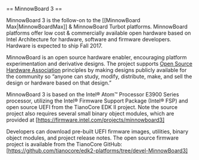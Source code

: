 == MinnowBoard 3 ==

MinnowBoard 3 is the follow-on to the [[MinnowBoard Max|MinnowBoardMax]] & MinnowBoard Turbot platforms. MinnowBoard platforms offer low cost & commercially available open hardware based on Intel Architecture for hardware, software and firmware developers. Hardware is expected to ship Fall 2017.

MinnowBoard is an open source hardware enabler, encouraging platform experimentation and derivative designs. The project supports [Open Source Hardware Association](http://www.oshwa.org/) principles by making designs publicly available for the community so “anyone can study, modify, distribute, make, and sell the design or hardware based on that design.”

MinnowBoard 3 is based on the Intel® Atom™ Processor E3900 Series processor, utilizing the Intel® Firmware Support Package (Intel® FSP) and open source UEFI from the TianoCore EDK II project. Note the source project also requires several small binary object modules, which are provided at [https://firmware.intel.com/projects/minnowboard3]

Developers can download pre-built UEFI firmware images, utilities, binary object modules, and project release notes. The open source firmware project is available from the TianoCore GitHub: [https://github.com/tianocore/edk2-platforms/tree/devel-MinnowBoard3]